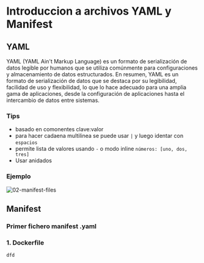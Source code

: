 # Introduccion a archivos YAML y Manifest

## YAML

YAML (YAML Ain't Markup Language) es un formato de serialización de datos legible por humanos que se utiliza comúnmente para configuraciones y almacenamiento de datos estructurados.
En resumen, YAML es un formato de serialización de datos que se destaca por su legibilidad, facilidad de uso y flexibilidad, lo que lo hace adecuado para una amplia gama de aplicaciones, desde la configuración de aplicaciones hasta el intercambio de datos entre sistemas.

### Tips

- basado en comonentes clave:valor
- para hacer cadaena multilinea se puede usar ` | ` y luego identar con `espacios`
- permite lista de valores usando `-` o modo inline   `números: [uno, dos, tres]` 
- Usar anidados

### Ejemplo

![02-manifest-files](image/02-manifest-files/1717178566238.png)

## Manifest

### Primer fichero manifest .yaml

### 1. Dockerfile





```
dfd 
```
